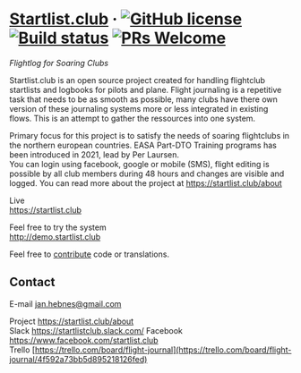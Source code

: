 # [Startlist.club](https://startlist.club) &middot; [![GitHub license](https://img.shields.io/badge/license-MIT-blue.svg)](../LICENSE.md) [![Build status](https://ci.appveyor.com/api/projects/status/ngkcbx24thlpffxy?svg=true)](https://ci.appveyor.com/project/janhebnes/startlist-club) [![PRs Welcome](https://img.shields.io/badge/PRs-welcome-brightgreen.svg)](CONTRIBUTING.md)
*Flightlog for Soaring Clubs*

Startlist.club is an open source project created for handling flightclub startlists and logbooks for pilots and plane.
Flight journaling is a repetitive task that needs to be as smooth as possible, many clubs have there own version of these journaling systems more or less integrated in existing flows. This is an attempt to gather the ressources into one system. 

Primary focus for this project is to satisfy the needs of soaring flightclubs in the northern european countries. EASA Part-DTO Training programs has been introduced in 2021, lead by Per Laursen.  
You can login using facebook, google or mobile (SMS), flight editing is possible by all club members during 48 hours and changes are visible and logged. You can read more about the project at https://startlist.club/about

Live  
https://startlist.club

Feel free to try the system  
http://demo.startlist.club

Feel free to [contribute](CONTRIBUTING.md) code or translations.

Contact
-------
E-mail jan.hebnes@gmail.com

Project https://startlist.club/about  
Slack https://startlistclub.slack.com/
Facebook https://www.facebook.com/startlist.club  
Trello [https://trello.com/board/flight-journal](https://trello.com/board/flight-journal/4f592a73bb5d895218126fed)

